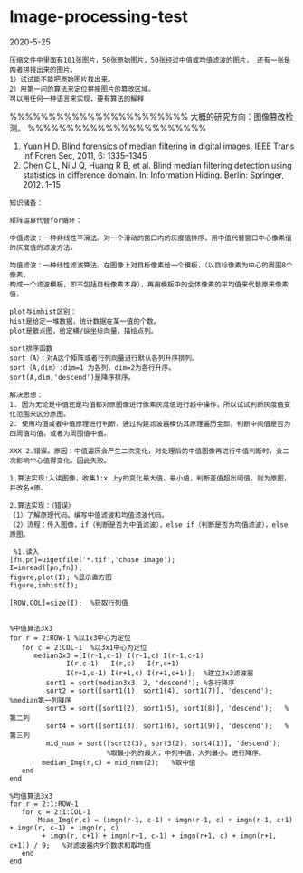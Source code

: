 # Image-processing-test
2020-5-25
```
压缩文件中里面有101张图片，50张原始图片，50张经过中值或均值滤波的图片， 还有一张是两者拼接出来的图片。
1）试试能不能把原始图片找出来。
2）用第一问的算法来定位拼接图片的篡改区域。
可以用任何一种语言来实现，要有算法的解释
```
%%%%%%%%%%%%%%%%%%%%%%%
大概的研究方向：图像篡改检测。
%%%%%%%%%%%%%%%%%%%%%%%
1. Yuan H D. Blind forensics of median filtering in digital images. IEEE Trans Inf Foren Sec, 2011, 6: 1335–1345
2. Chen C L, Ni J Q, Huang R B, et al. Blind median filtering detection using statistics in difference domain. In:
Information Hiding. Berlin: Springer, 2012. 1–15

```
知识储备：

矩阵运算代替for循环：

中值滤波：一种非线性平滑法。对一个滑动的窗口内的灰度值排序，用中值代替窗口中心像素值的灰度值的滤波方法.

均值滤波：一种线性滤波算法。在图像上对目标像素给一个模板，（以目标像素为中心的周围8个像素，
构成一个滤波模板，即不包括目标像素本身），再用模板中的全体像素的平均值来代替原来像素值。
```
```
plot与imhist区别：
hist是给定一堆数据，统计数据在某一值的个数。
plot是散点图，给定横/纵坐标向量，描绘点列。
```
```
sort排序函数
sort（A）：对A这个矩阵或者行列向量进行默认各列升序排列。
sort（A,dim）:dim=1 为各列，dim=2为各行升序。
sort(A,dim,'descend')是降序排序。
```
```
解决思想：
1. 因为无论是中值还是均值都对原图像进行像素灰度值进行趋中操作，所以试试判断灰度值变化范围来区分原图。
2. 使用均值或者中值原理进行判断，通过构建滤波器模仿其原理遍历全部，判断中间值是否为四周值均值，或者为周围值中值。

XXX 2.错误。原因：中值遍历会产生二次变化，对处理后的中值图像再进行中值判断时，会二次影响中心值得变化。因此失败。

```
```
1.算法实现:入读图像，收集1:x 上y的变化最大值，最小值，判断差值超出阈值，则为原图，并改名+原。

2.算法实现：（错误）
（1）了解原理代码。编写中值滤波和均值滤波代码。
（2）流程：传入图像，if（判断是否为中值滤波），else if（判断是否为均值滤波），else 原图。
```
```
 %1.读入
[fn,pn]=uigetfile('*.tif','chose image');
I=imread([pn,fn]);
figure,plot(I);	%显示直方图
figure,imhist(I);	

[ROW,COL]=size(I);	%获取行列值


%中值算法3x3
for r = 2:ROW-1	%以1x3中心为定位
   for c = 2:COL-1	%以3x1中心为定位
      median3x3 =[I(r-1,c-1) I(r-1,c) I(r-1,c+1)
         	  I(r,c-1)   I(r,c)   I(r,c+1)
         	  I(r+1,c-1) I(r+1,c) I(r+1,c+1)];	%建立3x3滤波器
         sort1 = sort(median3x3, 2, 'descend');	%各行降序
     	 sort2 = sort([sort1(1), sort1(4), sort1(7)], 'descend');	%median第一列降序
         sort3 = sort([sort1(2), sort1(5), sort1(8)], 'descend');	%第二列
         sort4 = sort([sort1(3), sort1(6), sort1(9)], 'descend');	%第三列
         mid_num = sort([sort2(3), sort3(2), sort4(1)], 'descend');	
						%取最小列的最大，中列中值，大列最小。进行降序。
        median_Img(r,c) = mid_num(2);	%取中值	
   end
end

%均值算法3x3
for r = 2:1:ROW-1
   for c = 2:1:COL-1
       Mean_Img(r,c) = (imgn(r-1, c-1) + imgn(r-1, c) + imgn(r-1, c+1) + imgn(r, c-1) + imgn(r, c) 
        + imgn(r, c+1) + imgn(r+1, c-1) + imgn(r+1, c) + imgn(r+1, c+1)) / 9;	%对滤波器内9个数求和取均值
   end
end
```
